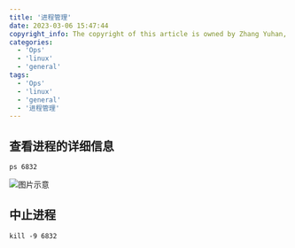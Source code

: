 ```yaml
---
title: '进程管理'
date: 2023-03-06 15:47:44
copyright_info: The copyright of this article is owned by Zhang Yuhan, and it follows the CC BY-NC-SA 4.0 agreement. For reprinting, please attach the original source link and this statement
categories: 
  - 'Ops'
  - 'linux'
  - 'general'
tags: 
  - 'Ops'
  - 'linux'
  - 'general'
  - '进程管理'
---
```

## 查看进程的详细信息
```shell
ps 6832
```
![图片示意](https://cdn.jsdelivr.net/gh/Zhangyuhannerv/picture-host-1@main/20210708232827.png)

## 中止进程
```shell
kill -9 6832
```
